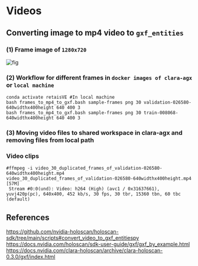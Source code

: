 # Videos

## Converting image to mp4 video to `gxf_entities`
### (1) Frame image of `1280x720`
![fig](../figures/image_1280x720.jpg)

### (2) Workflow for different frames in `docker images of clara-agx` or `local machine`
```
conda activate retaisVE #In local machine
bash frames_to_mp4_to_gxf.bash sample-frames png 30 validation-026580-640widthx400height 640 400 3
bash frames_to_mp4_to_gxf.bash sample-frames png 30 train-008068-640widthx400height 640 400 3
```

### (3) Moving video files to shared workspace in clara-agx and removing files from local path

### Video clips
```
#ffmpeg -i video_30_duplicated_frames_of_validation-026580-640widthx400height.mp4 
video_30_duplicated_frames_of_validation-026580-640widthx400height.mp4 [57M]
 Stream #0:0(und): Video: h264 (High) (avc1 / 0x31637661), yuvj420p(pc), 640x400, 452 kb/s, 30 fps, 30 tbr, 15360 tbn, 60 tbc (default)
```


## References
https://github.com/nvidia-holoscan/holoscan-sdk/tree/main/scripts#convert_video_to_gxf_entitiespy
https://docs.nvidia.com/holoscan/sdk-user-guide/gxf/gxf_by_example.html
https://docs.nvidia.com/clara-holoscan/archive/clara-holoscan-0.3.0/gxf/index.html


